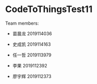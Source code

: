 # CodeToThingsTest11
Team members:  



- 苗晨龙 2019114036  


- 史成凯 2019114163  


- 任一哲 2019113979

- 李果 2019112392

- 廖宇辉 2019112373
